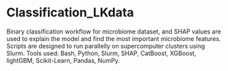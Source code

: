 # Classification_LKdata
Binary classification workflow for microbiome dataset, and SHAP values are used to explain the model and find the most important microbiome features.
Scripts are designed to run parallelly on supercomputer clusters using Slurm.
Tools used: Bash, Python, Slurm, SHAP, CatBoost, XGBoost, lightGBM, Scikit-Learn, Pandas, NumPy.
